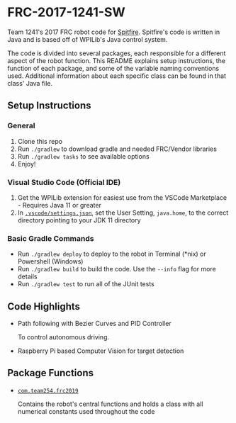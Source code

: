 # FRC-2017-1241-SW

Team 1241's 2017 FRC robot code for [Spitfire](https://www.thebluealliance.com/team/1241/2017). Spitfire's code is written in Java and is based off of WPILib's Java control system.

The code is divided into several packages, each responsible for a different aspect of the robot function. This README explains setup instructions, the function of each package, and some of the variable naming conventions used. Additional information about each specific class can be found in that class' Java file.

## Setup Instructions

### General
1. Clone this repo
1. Run `./gradlew` to download gradle and needed FRC/Vendor libraries
1. Run `./gradlew tasks` to see available options
1. Enjoy!

### Visual Studio Code (Official IDE)
1. Get the WPILib extension for easiest use from the VSCode Marketplace - Requires Java 11 or greater
1. In [`.vscode/settings.json`](.vscode/settings.json), set the User Setting, `java.home`, to the correct directory pointing to your JDK 11 directory

### Basic Gradle Commands
* Run `./gradlew deploy` to deploy to the robot in Terminal (*nix) or Powershell (Windows)
* Run `./gradlew build` to build the code.  Use the `--info` flag for more details
* Run `./gradlew test` to run all of the JUnit tests

## Code Highlights
* Path following with Bezier Curves and PID Controller

    To control autonomous driving.

* Raspberry Pi based Computer Vision for target detection

    
## Package Functions
- [`com.team254.frc2019`](src/com/team1241/frc2017)

    Contains the robot's central functions and holds a class with all numerical constants used throughout the code
